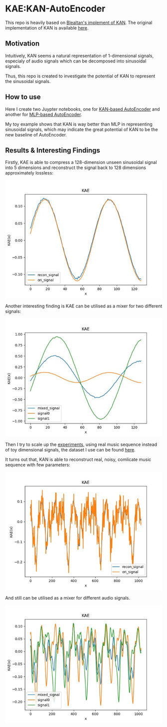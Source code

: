 # KAE:KAN-AutoEncoder
This repo is heavily based on [Blealtan's implement of KAN](https://github.com/Blealtan/efficient-kan). The original implementation of KAN is available [here](https://github.com/KindXiaoming/pykan).

## Motivation
Intuitively, KAN seems a natural representation of 1-dimensional signals, especialy of audio signals which can be decomposed into sinusoidal signals.

Thus, this repo is created to investigate the potential of KAN to represent the sinusoidal signals.

## How to use
Here I create two Juypter notebooks, one for [KAN-based AutoEncoder](https://github.com/SekiroRong/KAN-AutoEncoder/blob/main/KAE.ipynb) and another for [MLP-based AutoEncoder](https://github.com/SekiroRong/KAN-AutoEncoder/blob/main/MAE.ipynb).

My toy example shows that KAN is way better than MLP in representing sinusoidal signals, which may indicate the great potential of KAN to be the new baseline of AutoEncoder.

## Results & Interesting Findings
Firstly, KAE is able to compress a 128-dimension unseen sinusoidal signal into 5 dimensions and reconstruct the signal back to 128 dimensions approximately lossless:

![recon_signal.jpg](assets/recon_signal.jpg)

Another interesting finding is KAE can be utilised as a mixer for two different signals:

![mix_signal.jpg](assets/mix_signal.jpg)

Then I try to scale up the [experiments](https://github.com/SekiroRong/KAN-AutoEncoder/blob/main/Music_Genres.ipynb), using real music sequence instead of toy dimensional signals, the dataset I use can be found [here](https://www.kaggle.com/datasets/andradaolteanu/gtzan-dataset-music-genre-classification/data).

It turns out that, KAN is able to reconstruct real, noisy, comlicate music sequence with few parameters:

![recon_music.jpg](assets/recon_music.jpg)

And still can be utilised as a mixer for different audio signals.

![mix_music.jpg](assets/mix_music.jpg)
